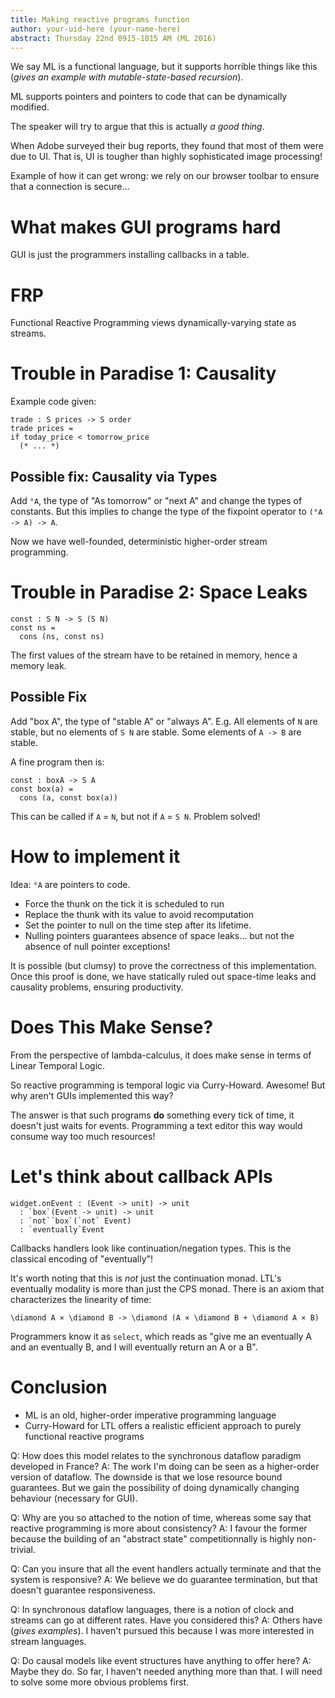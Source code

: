 ```yaml
---
title: Making reactive programs function
author: your-uid-here (your-name-here)
abstract: Thursday 22nd 0915-1015 AM (ML 2016)
---
```


We say ML is a functional language, but it supports horrible things like this
(*gives an example with mutable-state-based recursion*).

ML supports pointers and pointers to code that can be dynamically modified.

The speaker will try to argue that this is actually *a good thing*.

When Adobe surveyed their bug reports, they found that most of them were due to
UI. That is, UI is tougher than highly sophisticated image processing!

Example of how it can get wrong: we rely on our browser toolbar to ensure that a
connection is secure…

# What makes GUI programs hard

GUI is just the programmers installing callbacks in a table.

# FRP

Functional Reactive Programming views dynamically-varying state as streams.

# Trouble in Paradise 1: Causality

Example code given:
```
trade : S prices -> S order
trade prices =
if today_price < tomorrow_price
  (* ... *)
```

## Possible fix: Causality via Types

Add `°A`, the type of "As tomorrow" or "next A" and change the types of
constants. But this implies to change the type of the fixpoint operator to
`(°A -> A) -> A`.

Now we have well-founded, deterministic higher-order stream programming.

# Trouble in Paradise 2: Space Leaks

```
const : S N -> S (S N)
const ns =
  cons (ns, const ns)
```

The first values of the stream have to be retained in memory, hence a memory
leak.

## Possible Fix

Add "box A", the type of "stable A" or "always A". E.g. All elements of `N` are
stable, but no elements of `S N` are stable. Some elements of `A -> B` are
stable.

A fine program then is:
```
const : boxA -> S A
const box(a) =
  cons (a, const box(a))
```

This can be called if `A` = `N`, but not if `A` = `S N`. Problem solved!

# How to implement it

Idea: `°A` are pointers to code.

* Force the thunk on the tick it is scheduled to run
* Replace the thunk with its value to avoid recomputation
* Set the pointer to null on the time step after its lifetime.
* Nulling pointers guarantees absence of space leaks… but not the absence of
  null pointer exceptions!

It is possible (but clumsy) to prove the correctness of this implementation.
Once this proof is done, we have statically ruled out space-time leaks and
causality problems, ensuring productivity.

# Does This Make Sense?

From the perspective of lambda-calculus, it does make sense in terms of Linear
Temporal Logic.

So reactive programming is temporal logic via Curry-Howard. Awesome! But why
aren't GUIs implemented this way?

The answer is that such programs **do** something every tick of time, it doesn't
just waits for events.  Programming a text editor this way would consume way too
much resources!

# Let's think about callback APIs

```
widget.onEvent : (Event -> unit) -> unit
  : `box`(Event -> unit) -> unit
  : `not``box`(`not` Event)
  : `eventually`Event
```
Callbacks handlers look like continuation/negation types. This is the classical
encoding of "eventually"!

It's worth noting that this is *not* just the continuation monad. LTL's
eventually modality is more than just the CPS monad. There is an axiom that
characterizes the linearity of time:
```
\diamond A × \diamond B -> \diamond (A × \diamond B + \diamond A × B)
```
Programmers know it as `select`,  which reads as "give me an eventually A and an
eventually B, and I will eventually return an A or a B".

# Conclusion

* ML is an old, higher-order imperative programming language
* Curry-Howard for LTL offers a realistic efficient approach to purely
functional reactive programs

Q: How does this model relates to the synchronous dataflow paradigm developed in
France?
A: The work I'm doing can be seen as a higher-order version of dataflow. The
downside is that we lose resource bound guarantees. But we gain the possibility
of doing dynamically changing behaviour (necessary for GUI).

Q: Why are you so attached to the notion of time, whereas some say that reactive
programming is more about consistency?
A: I favour the former because the building of an "abstract state"
competitionnally is highly non-trivial.

Q: Can you insure that all the event handlers actually terminate and that the
system is responsive?
A: We believe we do guarantee termination, but that doesn't guarantee
responsiveness.

Q: In synchronous dataflow languages, there is a notion of clock and streams can
go at different rates. Have you considered this?
A: Others have (*gives examples*). I haven't pursued this because I was more
interested in stream languages.

Q: Do causal models like event structures have anything to offer here?
A: Maybe they do. So far, I haven't needed anything more than that. I will need
   to solve some more obvious problems first.
